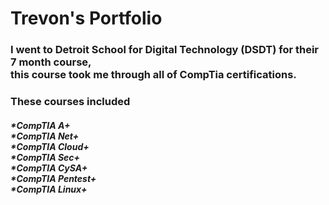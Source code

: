 <h1> Trevon's Portfolio </h1>

<h3> I went to  Detroit School for Digital Technology (DSDT) for their 7 month course, <br> this course took me through all of CompTia certifications. </h3>
<h3> These courses included <br><h5>*CompTIA A+ <br> *CompTIA Net+ <br> *CompTIA Cloud+ <br> *CompTIA Sec+ <br> *CompTIA CySA+ <br> *CompTIA Pentest+ <br> *CompTIA Linux+ </h5></h3>
